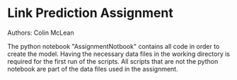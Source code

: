 # Link Prediction Assignment

Authors: Colin McLean

The python notebook "AssignmentNotbook" contains all code in order to create the model. Having the necessary data files in the working directory is required for the first run of the scripts. All scripts that are not the python notebook are part of the data files used in the assignment.  
